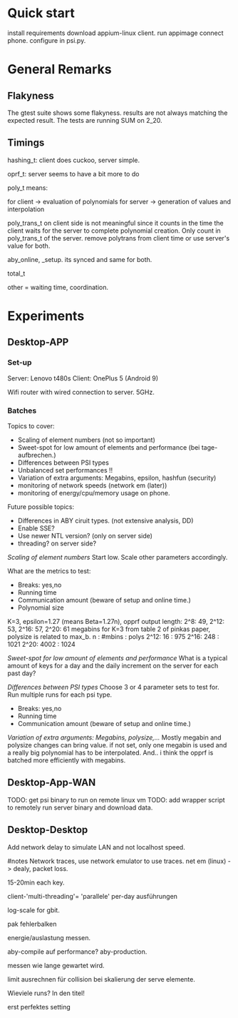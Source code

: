 # Quick start
install requirements
download appium-linux client.
run appimage
connect phone.
configure in psi.py.

# General Remarks

## Flakyness
The gtest suite shows some flakyness.
results are not always matching the expected result. 
The tests are running SUM on 2_20.

## Timings
hashing_t: client does cuckoo, server simple.

oprf_t: server seems to have a bit more to do

poly_t means:

for client -> evaluation of polynomials
for server -> generation of values and interpolation

poly_trans_t on client side is not meaningful since it counts in the time the
client waits for the server to complete polynomial creation. 
Only count in poly_trans_t of the server.
remove polytrans from client time or use server's value for both.

aby_online, _setup.  its synced and same for both.

total_t

other = waiting time, coordination.

# Experiments

## Desktop-APP
### Set-up
Server: Lenovo t480s
Client: OnePlus 5 (Android 9)

Wifi router with wired connection to server.
5GHz. 

### Batches
Topics to cover:
* Scaling of element numbers (not so important)
* Sweet-spot for low amount of elements and performance (bei tage-aufbrechen.)
* Differences between PSI types
* Unbalanced set performances !!
* Variation of extra arguments: Megabins, epsilon, hashfun (security)
* monitoring of network speeds (network em (later))
* monitoring of energy/cpu/memory usage on phone.

Future possible topics:
* Differences in ABY ciruit types. (not extensive analysis, DD)
* Enable SSE?
* Use newer NTL version? (only on server side)
* threading? on server side?


*Scaling of element numbers* 
Start low. 
Scale other parameters accordingly.

What are the metrics to test:

* Breaks: yes,no
* Running time
* Communication amount (beware of setup and online time.)
* Polynomial size

K=3, epsilon=1.27 (means Beta=1.27n), opprf output length:
2^8: 49, 2^12: 53, 2^16: 57, 2^20: 61
megabins for K=3 from table 2 of pinkas paper, polysize is related to max_b.
n   : #mbins : polys
2^12:  16    : 975
2^16:  248   : 1021
2^20:  4002  : 1024



*Sweet-spot for low amount of elements and performance*
What is a typical amount of keys for a day and the daily increment on the server
for each past day?

*Differences between PSI types*
Choose 3 or 4 parameter sets to test for.
Run multiple runs for each psi type.

* Breaks: yes,no
* Running time
* Communication amount (beware of setup and online time.)


*Variation of extra arguments: Megabins, polysize,...*
Mostly megabin and polysize changes can bring value.
if not set, only one megabin is used and a really big polynomial has to be
interpolated. And.. i think the opprf is batched more efficiently with megabins.


## Desktop-App-WAN
TODO: get psi binary to run on remote linux vm
TODO: add wrapper script to remotely run server binary and download data.

## Desktop-Desktop
Add network delay to simulate LAN and not localhost speed.


#notes
Network traces, use network emulator to use traces.
net em (linux) -> dealy, packet loss.

15-20min each key. 

client-'multi-threading'= 'parallele' per-day ausführungen


log-scale for gbit.

pak fehlerbalken

energie/auslastung messen.

aby-compile auf performance?
aby-production.

messen wie lange gewartet wird.

limit ausrechnen für collision bei skalierung der serve elemente.

Wieviele runs?
In den titel!

erst perfektes setting